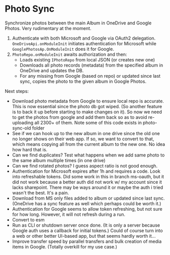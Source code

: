 # Photo Sync

Synchronize photos between the main Album in OneDrive and Google Photos.
Very rudimentary at the moment.

1. Authenticate with both Microsoft and Google via OAuth2 delegation. `OneDriveApi.onModuleInit` initiates authentication for Microsoft while `GooglePhotosAp.OnModuleInit` does it for Google.
2. `PhotoRepo.onModuleInit` awaits authorization and then:
   - Loads existing `IPhotoRepo` from local JSON (or creates new one)
   - Downloads all photo records (metadata) from the specified album in OneDrive and updates the DB.
   - For any missing from Google (based on repo) or updated since last sync, copies the photo to the given album in Google Photos.

Next steps:

- Download photo metadata from Google to ensure local repo is accurate. This is now essential since the photo db got wiped. (So another feature is to back it up before starting to make changes on it). So now we need to get the photos from google and add them back so as to avoid re-uploading all 2300+ of them. Note some of this code exists in photo-sync-old folder
- See if we can hook up to the new album in one drive since the old one no longer shows on their web app. If so, we want to convert to that, which means copying all from the current album to the new one. No idea how hard that is.
- Can we find duplicates? Test what happens when we add same photo to the same album multiple times (in one drive)
- Can we find rotated photos? I guess aspect ratio is not good enough.
- Authentication for Microsoft expires after 1h and requires a code. Look into refreshable tokens. Did some work in this in branch ms-oauth, but it did not work because a better auth did not work w/ my account since it lacks sharepoint. There may be ways around it or maybe the auth i tried wasn't the best. It's a pain.
- Download from MS only files added to album or updated since last sync. (OneDrive has a sync feature as well which perhaps could be worth it.)
- Authentication for Google seems to allow token refreshing, but not sure for how long. However, it will not refresh during a run.
- Convert to esm
- Run as CLI or shutdown server once done. (It is only a server because Google auth uses a callback for initial tokens.) Could of course turn into a web or other better UI-based app, but that seems hardly worth it...
- Improve transfer speed by parallel transfers and bulk creation of media items in Google. (Totally overkill for my use case.)
